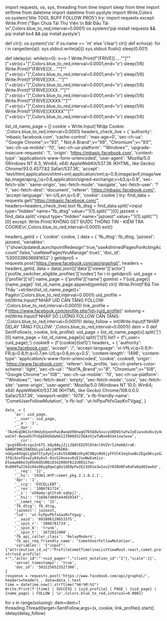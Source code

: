 import requests, os, sys, threading
from time import sleep
from time import strftime
from datetime import datetime
from pystyle import Write,Colors
os.system('title TOOL BUFF FOLLOW PRO5')
try:
    import requests
except:
    Write.Print ("Bạn Chưa Tải Thư Viện \n Bắt Đầu Tải \n",Colors.blue_to_red,interval=0.0001)
    os.system('pip install requests && pip install bs4 && pip install pystyle')

def clr():
    os.system('cls' if os.name == 'nt' else 'clear')
clr()
def echo(a):
   for i in range(len(a)):
     sys.stdout.write(a[i])
     sys.stdout.flush()
     sleep(0.001)

def idelay(o):
    while(o>0):
        o=o-1
        Write.Print(f"[FRIVE][.....""]""["+str(o)+"]",Colors.blue_to_red,interval=0.0001,end='\r')
        sleep(1/6)
        Write.Print(f"[FRIVE][X....""]""["+str(o)+"]",Colors.blue_to_red,interval=0.0001,end='\r')
        sleep(1/6)
        Write.Print(f"[FRIVE][XX...""]""["+str(o)+"]",Colors.blue_to_red,interval=0.0001,end='\r')
        sleep(1/6)
        Write.Print(f"[FRIVE][XXX..""]""["+str(o)+"]",Colors.blue_to_red,interval=0.0001,end='\r')
        sleep(1/6)
        Write.Print(f"[FRIVE][XXXX.""]""["+str(o)+"]",Colors.blue_to_red,interval=0.0001,end='\r')
        sleep(1/6)
        Write.Print(f"[FRIVE][XXXXX""]""["+str(o)+"]",Colors.blue_to_red,interval=0.0001,end='\r')
        sleep(1/6)

list_id_name_page = []
cookie = Write.Input('Nhập Cookie: ',Colors.blue_to_red,interval=0.0001)
headers_check_live = {
    'authority': 'mbasic.facebook.com',
    'cache-control': 'max-age=0',
    'sec-ch-ua': '"Google Chrome";v="93", " Not;A Brand";v="99", "Chromium";v="93"',
    'sec-ch-ua-mobile': '?0',
    'sec-ch-ua-platform': '"Windows"',
    'upgrade-insecure-requests': '1',
    'origin': 'https://mbasic.facebook.com',
    'content-type': 'application/x-www-form-urlencoded',
    'user-agent': 'Mozilla/5.0 (Windows NT 6.3; Win64; x64) AppleWebKit/537.36 (KHTML, like Gecko) Chrome/93.0.4577.82 Safari/537.36',
    'accept': 'text/html,application/xhtml+xml,application/xml;q=0.9,image/avif,image/webp,image/apng,*/*;q=0.8,application/signed-exchange;v=b3;q=0.9',
    'sec-fetch-site': 'same-origin',
    'sec-fetch-mode': 'navigate',
    'sec-fetch-user': '?1',
    'sec-fetch-dest': 'document',
    'referer': 'https://mbasic.facebook.com/',
    'accept-language': 'en-US,en;q=0.9',
    'cookie': cookie
}
try:
    find_data = requests.get("https://mbasic.facebook.com/", headers=headers_check_live).text
    fb_dtsg = find_data.split('<input type="hidden" name="fb_dtsg" value="')[1].split('"')[0]
    jazoest = find_data.split('<input type="hidden" name="jazoest" value="')[1].split('"')[0]
except:
    Write.Print('KHÔNG GET ĐƯỢC THÔNG TIN - KIỂM TRA COOKIE\n',Colors.blue_to_red,interval=0.0001)
    exit()

headers_getid = {
    'cookie': cookie, 
}
data = {
    'fb_dtsg': fb_dtsg,
    'jazoest': jazoest,
    'variables': '{"showUpdatedLaunchpointRedesign":true,"useAdminedPagesForActingAccount":false,"useNewPagesYouManage":true}',
    'doc_id': '5300338636681652'
}
getidpro5 = requests.post('https://www.facebook.com/api/graphql/', headers = headers_getid, data = data).json()['data']['viewer']['actor']['profile_switcher_eligible_profiles']['nodes']
for i in getidpro5:
    uid_page = i['profile']['id']
    name_page = i['profile']['name']
    gomlist = f'{uid_page}|{name_page}'
    list_id_name_page.append(gomlist)
clr()
Write.Print(f'Đã Tìm Thấy '+str(len(list_id_name_page))+' Page\n',Colors.blue_to_red,interval=0.0001)
uid_profile = int(Write.Input(f'NHẬP UID CẦN TĂNG FOLLOW: ',Colors.blue_to_red,interval=0.0001))
link_profile = f'https://www.facebook.com/profile.php?id={uid_profile}'
soluong = int(Write.Input(f'NHẬP SỐ LƯỢNG FOLLOW CẦN TĂNG: ',Colors.blue_to_red,interval=0.0001))
delay_follow = int(Write.Input(f'NHẬP DELAY TĂNG FOLLOW: ',Colors.blue_to_red,interval=0.0001))
dem = 0
def SentFollow(x, cookie, link_profile):
    uid_page = list_id_name_page[x].split('|')[0] 
    name_page = list_id_name_page[x].split('|')[1]
    list1 = (f'i_user={uid_page};')
    cookie9 = (f'{cookie}{list1}')
    headers_ = {
        'authority': 'www.facebook.com',
        'accept': '*/*',
        'accept-language': 'vi-VN,vi;q=0.9,fr-FR;q=0.8,fr;q=0.7,en-US;q=0.6,en;q=0.5',
        'content-length': '1496',
        'content-type': 'application/x-www-form-urlencoded',
        'cookie': cookie9,
        'origin': 'https://www.facebook.com',
        'referer': link_profile,
        'sec-ch-prefers-color-scheme': 'light',
        'sec-ch-ua': '"Not?A_Brand";v="8", "Chromium";v="108", "Google Chrome";v="108"',
        'sec-ch-ua-mobile': '?0',
        'sec-ch-ua-platform': '"Windows"',
        'sec-fetch-dest': 'empty',
        'sec-fetch-mode': 'cors',
        'sec-fetch-site': 'same-origin',
        'user-agent': 'Mozilla/5.0 (Windows NT 10.0; Win64; x64) AppleWebKit/537.36 (KHTML, like Gecko) Chrome/108.0.0.0 Safari/537.36',
        'viewport-width': '1078',
        'x-fb-friendly-name': 'CometUserFollowMutation',
        'x-fb-lsd': 'ut-hiPpuPkfxGazKnTVgag',
    }

    data_ = {
        'av': uid_page,
        '__user': uid_page, 
        '__a': '1',
        '__dyn': '7AzHxqUW13xt0mUyEqxenFwLBwopU98nwgU765QdwSxucyU8EW1twYwJyEiwsobo6u3y4o1DU2_CxS320om78bbwto88422y11xmfz83WwgEcHzoaEnxO0Bo7O2l2Utwwwi831wiEjwZwlo5qfK0zEkxe2GewyDwkUtxGm2SUbElxm3y1lUlDw-waCm7-8wywdG7FobpEbUGdwb6223908O3216AzUjwTwNxe6Uak1xwJwxw',
        '__csr': 'gvgV4Ovdczgx2nkT5_kQy8AyjZjiJQdtEDZ9lOt4nl9VZVrIzheKAJruK-GAWQF9WGIDAKbGLyalaAcy8PKbKm-nGUyeAVUgUigGmfCCydyUjxi8x55ADWBzUhy8C9Byo9UOjyFFUlK3eq5ooBx2EgxDKcyoG263a8xa4oiyE8U-3fQi9zof8zwIy84y6o5-0zo524ooxu0zE2swNwExm1zx-E5aawm86e3y0VU0d5U0Di034200GF812U0EG17wc-0uO09Tw2IkdzA4u08yg0qwCg8o1dE0pFw2E21G01e3w1ou2t038U0Fa0aFw8q482ewkU',
        '__req': '12',
        '__hs': '19361.HYP:comet_pkg.2.1.0.2.1',
        'dpr': '1',
        '__ccg': 'EXCELLENT',
        '__rev': '1006781724',
        '__s': 'o58w4y:qt2tx8:sqhpjl',
        '__hsi': '7184674895444929347',
        '__comet_req': '15',
        'fb_dtsg': fb_dtsg,
        'jazoest': jazoest,
        'lsd': 'ut-hiPpuPkfxGazKnTVgag',
        '__aaid': '891806128653375',
        '__spin_r': '1006781724',
        '__spin_b': 'trunk',
        '__spin_t': '1672812480',
        'fb_api_caller_class': 'RelayModern',
        'fb_api_req_friendly_name': 'CometUserFollowMutation',
        'variables': '{"input":{"attribution_id_v2":"ProfileCometTimelineListViewRoot.react,comet.profile.timeline.list,via_cold_start,1672812480978,651446,190055527696468,","subscribe_location":"PROFILE","subscribee_id":"'+ str(uid_profile) +'","actor_id":"'+uid_page+'","client_mutation_id":"2"},"scale":1}',
        'server_timestamps': 'true',
        'doc_id': '5032256523527306',
    }
    response = requests.post('https://www.facebook.com/api/graphql/', headers=headers_, data=data_).text
    time = datetime.now().strftime("%H:%M:%S")
    Write.Print(f'{time} | SUCCESS | {uid_profile} | PAGE | {uid_page} | {name_page} | FOLLOW | \n',Colors.blue_to_red,interval=0.0001)
for x in range(soluong):
    dem=dem+1
    threading.Thread(target=SentFollow,args=(x, cookie, link_profile)).start()
    idelay(delay_follow)


